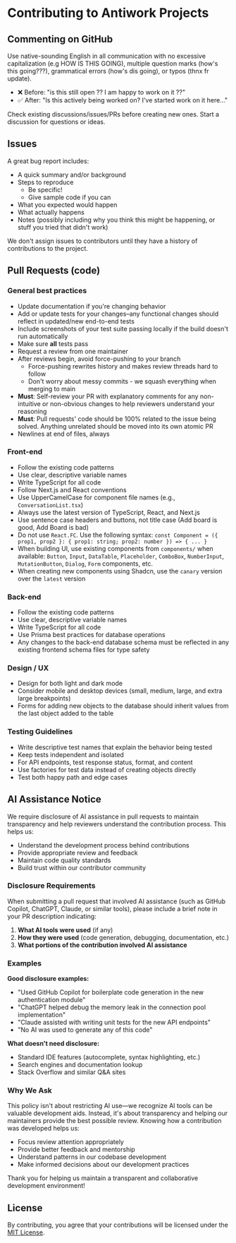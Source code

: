 # Contributing to Antiwork Projects

## Commenting on GitHub

Use native-sounding English in all communication with no excessive capitalization (e.g HOW IS THIS GOING), multiple question marks (how's this going???), grammatical errors (how's dis going), or typos (thnx fr update).
- ❌ Before: "is this still open ?? I am happy to work on it ??"
- ✅ After: "Is this actively being worked on? I've started work on it here…"

Check existing discussions/issues/PRs before creating new ones. Start a discussion for questions or ideas.

## Issues

A great bug report includes:

- A quick summary and/or background
- Steps to reproduce
  - Be specific!
  - Give sample code if you can
- What you expected would happen
- What actually happens
- Notes (possibly including why you think this might be happening, or stuff you tried that didn't work)

We don't assign issues to contributors until they have a history of contributions to the project.

## Pull Requests (code)

### General best practices

- Update documentation if you're changing behavior
- Add or update tests for your changes–any functional changes should reflect in updated/new end-to-end tests
- Include screenshots of your test suite passing locally if the build doesn't run automatically
- Make sure **all** tests pass
- Request a review from one maintainer
- After reviews begin, avoid force-pushing to your branch
   - Force-pushing rewrites history and makes review threads hard to follow
   - Don't worry about messy commits - we squash everything when merging to main
- **Must**: Self-review your PR with explanatory comments for any non-intuitive or non-obvious changes to help reviewers understand your reasoning
- **Must**: Pull requests' code should be 100% related to the issue being solved. Anything unrelated should be moved into its own atomic PR
- Newlines at end of files, always

### Front-end

- Follow the existing code patterns
- Use clear, descriptive variable names
- Write TypeScript for all code
- Follow Next.js and React conventions
- Use UpperCamelCase for component file names (e.g., `ConversationList.tsx`)
- Always use the latest version of TypeScript, React, and Next.js
- Use sentence case headers and buttons, not title case (Add board is good, Add Board is bad)
- Do not use `React.FC`. Use the following syntax: `const Component = ({ prop1, prop2 }: { prop1: string; prop2: number }) => { ... }`
- When building UI, use existing components from `components/` when available: `Button`, `Input`, `DataTable`, `Placeholder`, `ComboBox`, `NumberInput`, `MutationButton`, `Dialog`, `Form` components, etc.
- When creating new components using Shadcn, use the `canary` version over the `latest` version

### Back-end

- Follow the existing code patterns
- Use clear, descriptive variable names
- Write TypeScript for all code
- Use Prisma best practices for database operations
- Any changes to the back-end database schema must be reflected in any existing frontend schema files for type safety

### Design / UX

- Design for both light and dark mode
- Consider mobile and desktop devices (small, medium, large, and extra large breakpoints)
- Forms for adding new objects to the database should inherit values from the last object added to the table

### Testing Guidelines

- Write descriptive test names that explain the behavior being tested
- Keep tests independent and isolated
- For API endpoints, test response status, format, and content
- Use factories for test data instead of creating objects directly
- Test both happy path and edge cases

## AI Assistance Notice

We require disclosure of AI assistance in pull requests to maintain transparency and help reviewers understand the contribution process. This helps us:

- Understand the development process behind contributions
- Provide appropriate review and feedback
- Maintain code quality standards
- Build trust within our contributor community

### Disclosure Requirements

When submitting a pull request that involved AI assistance (such as GitHub Copilot, ChatGPT, Claude, or similar tools), please include a brief note in your PR description indicating:

1. **What AI tools were used** (if any)
2. **How they were used** (code generation, debugging, documentation, etc.)
3. **What portions of the contribution involved AI assistance**

### Examples

**Good disclosure examples:**
- "Used GitHub Copilot for boilerplate code generation in the new authentication module"
- "ChatGPT helped debug the memory leak in the connection pool implementation"
- "Claude assisted with writing unit tests for the new API endpoints"
- "No AI was used to generate any of this code"

**What doesn't need disclosure:**
- Standard IDE features (autocomplete, syntax highlighting, etc.)
- Search engines and documentation lookup
- Stack Overflow and similar Q&A sites

### Why We Ask

This policy isn't about restricting AI use—we recognize AI tools can be valuable development aids. Instead, it's about transparency and helping our maintainers provide the best possible review. Knowing how a contribution was developed helps us:

- Focus review attention appropriately
- Provide better feedback and mentorship
- Understand patterns in our codebase development
- Make informed decisions about our development practices

Thank you for helping us maintain a transparent and collaborative development environment!

## License

By contributing, you agree that your contributions will be licensed under the [MIT License](LICENSE.md).

